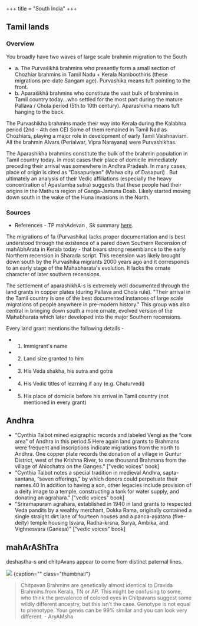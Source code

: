 +++
title = "South India"
+++

## Tamil lands
### Overview
You broadly have two waves of large scale brahmin migration to the South

- a. The Purvaśikhā brahmins who presently form a small section of Chozhiar brahmins in Tamil Nadu + Kerala Namboothiris (these migrations pre-date Sangam age). Purvashika means tuft pointing to the front.
- b. Aparaśikhā brahmins who constitute the vast bulk of brahmins in Tamil country today...who settled for the most part during the mature Pallava / Chola period (5th to 10th century). Aparashikha means tuft hanging to the back.

The Purvashikha brahmins made their way into Kerala during the Kalabhra period (2nd - 4th cen CE) Some of them remained in Tamil Nad as Chozhiars, playing a major role in development of early Tamil Vaishnavism. All the brahmin Alvars (Perialwar, Vipra Narayana) were Purvashikhas.

The Aparashikha brahmins constitute the bulk of the brahmin population in Tamil country today. In most cases their place of domicile immediately preceding their arrival was somewhere in Andhra Pradesh. In many cases, place of origin is cited as "Dasapuriyan" (Malwa city of Dasapuri) . But ultimately an analysis of their Vedic affiliations (especially the heavy concentration of Apastamba sutra) suggests that these people had their origins in the Mathura region of Ganga-Jamuna Doab. Likely started moving down south in the wake of the Huna invasions in the North.

### Sources
- References - TP mahAdevan , Sk summary [here](https://twitter.com/shrikanth_krish/status/1284041125314138113).

The migrations of 1a (Purvashika) lacks proper documentation and is best understood through the existence of a pared down Southern Recension of mahAbhArata in Kerala today - that bears strong resemblance to the early Northern recension in Sharada script. This recension was likely brought down south by the Purvashika migrants 2000 years ago and it corresponds to an early stage of the Mahabharata's evolution. It lacks the ornate character of later southern recensions. 

The settlement of aparashikhA-s is extremely well documented through the land grants in copper plates (during Pallava and Chola rule). "Their arrival in the Tamil country is one of the best documented instances of large scale migrations of people anywhere in pre-modern history." This group was also central in bringing down south a more ornate, evolved version of the Mahabharata which later developed into the major Southern recensions.

Every land grant mentions the following details -
- 1. Immigrant's name
- 2. Land size granted to him
- 3. His Veda shakha, his sutra and gotra
- 4. His Vedic titles of learning if any (e.g. Chaturvedi)
- 5. His place of domicile before his arrival in Tamil country (not mentioned in every grant)

## Andhra
- "Cynthia Talbot mined epigraphic records and labeled Vengi as the “core area” of Andhra in this period.5 Here again land grants to Brahmans were frequent and inscriptions indicate migrations from the north to Andhra. One copper plate records the donation of a village in Guntur District, west of the Krishna River, to one thousand Brahmans from the village of Ahicchatra on the Ganges." \["vedic voices" book\]
- "Cynthia Talbot notes a special tradition in medieval Andhra, sapta-santana, “seven offerings,” by which donors could perpetuate their names.40 In addition to having a son, other legacies include provision of a deity image to a temple, constructing a tank for water supply, and donating an agrahara."   \["vedic voices" book\]
- "Sriramapuram agrahara, established in 1940 in land grants to respected Veda pandits by a wealthy merchant, Dokka Rama, originally contained a single straight dirt lane of fourteen houses and a panca-ayatana (five-deity) temple housing Isvara, Radha-krsna, Surya, Ambika, and Vighnesvara (Ganesa)" \["vedic voices" book\]

## mahArAShTra
deshastha-s and chitpAvans appear to come from distinct paternal lines.

![](../images/konkaNastha_deshastha_chitpAvan.png)
{caption="" class="thumbnail"}

> Chitpavan Brahmins are genetically almost identical to Dravida Brahmins from Kerala, TN or AP. This might be confusing to some, who think the prevalence of colored eyes  in Chitpavans suggest some wildly different ancestry, but this isn't the case. Genotype is not equal to phenotype. Your genes can be 99% similar and you can look very different. - AryAMsha

